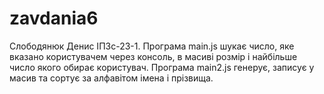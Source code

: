 # zavdania6
Слободянюк Денис ІПЗс-23-1.
Програма main.js шукає число, яке вказано користувачем через консоль, в масиві розмір і найбільше число якого обирає користувач.
Програма main2.js генерує, записує у масив та сортує за алфавітом імена і прізвища.
